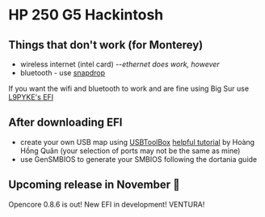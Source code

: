 # HP 250 G5 Hackintosh
## Things that don't work (for Monterey)  
* wireless internet (intel card) --*ethernet does work, however*
* bluetooth - use [snapdrop](https://snapdrop.io)

If you want the wifi and bluetooth to work and are fine using Big Sur use [L9PYKE's EFI](https://github.com/L9PYKE/HPG5250BIGSUR)

## After downloading EFI
* create your own USB map using [USBToolBox](https://github.com/USBToolBox/tool) [helpful tutorial](https://lzhoang2601.github.io/) by Hoàng Hồng Quân (your selection of ports may not be the same as mine)
* use GenSMBIOS to generate your SMBIOS following the dortania guide 

## Upcoming release in November 👀
Opencore 0.8.6 is out! New EFI in development! VENTURA!

